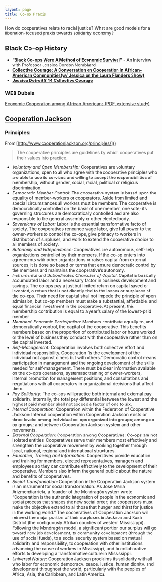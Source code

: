 ```yaml
---
layout: page
title: Co-op Praxis
---
```


How do cooperatives relate to racial justice? What are good models for a liberation-focused praxis towards solidarity economy?

## Black Co-op History

* **"[Black Co-ops Were A Method of Economic Survival](http://www.geo.coop/story/black-co-ops-were-method-economic-survival)"** - An Interview with Professor Jessica Gordon Nembhard
* **[Collective Courage: A Conversation on Cooperation in African-American Communities(w/ Jessica on the Laura Flanders Show)](https://www.youtube.com/watch?v=EpsZw6vsH4A)**
* **[Jessica Detroit 8 14 Collective Courage](https://www.youtube.com/watch?v=1cf0DNGp1tU)**

### WEB Dubois

[Economic Cooperation among African Americans (PDF, extensive study) ](http://scua.library.umass.edu/digital/dubois/dubois12.pdf)

## [Cooperation Jackson](http://www.cooperationjackson.org/principles/)


### Principles:
From [http://www.cooperationjackson.org/principles/]()

  > The cooperative principles are guidelines by which cooperatives put their values into practice.

  * *Voluntary and Open Membership:* Cooperatives are voluntary organizations, open to all who agree with the cooperative principles who are able to use its services and willing to accept the responsibilities of membership, without gender, social, racial, political or religious discrimination.
  * *Democratic Member Control:* The cooperative system is based upon the equality of member-workers or cooperators. Aside from limited and special circumstances all workers must be members. The cooperative is democratically controlled on the basis of one member, one vote; its governing structures are democratically controlled and are also responsible to the general assembly or other elected body.
  * *Sovereignty of Labor:* Labor is the essential transformative facto of society. The cooperatives renounce wage labor, give full power to the owner-workers to control the co-ops, give primacy to workers in distribution of surpluses, and work to extend the cooperative choice to all members of society.
  * *Autonomy and Independence:* Cooperatives are autonomous, self-help organizations controlled by their members. If the co-op enters into agreements with other organizations or raises capital from external sources, it is done so based on terms that ensure democratic control by the members and maintains the cooperative’s autonomy.
  * *Instrumental and Subordinated Character of Capital:* Capital is basically accumulated labor and a necessary factor in business development and savings. The co-ops pay a just but limited return on capital saved or invested, a return that is not directly tied to the losses or surpluses of the co-ops. Their need for capital shall not impede the principle of open admission, but co-op members must make a substantial, affordable, and equal financial investment in the cooperative. At present, this membership contribution is equal to a year’s salary of the lowest-paid member.
  * *Members' Economic Participation:* Members contribute equally to, and democratically control, the capital of the cooperative. This benefits members based on the proportion of contributed labor or hours worked or the level of business they conduct with the cooperative rather than on the capital invested.
  * *Self-Management:* Cooperation involves both collective effort and individual responsibility. Cooperation “is the development of the individual not against others but with others.” Democratic control means participation in management and the ongoing development of the skills needed for self-management. There must be clear information available on the co-op’s operations, systematic training of owner-workers, internal promotion for management positions, and consultations and negotiations with all cooperators in organizational decisions that affect them.
  * *Pay Solidarity:* The co-ops will practice both internal and external pay solidarity. Internally, the total pay differential between the lowest and the highest paid member shall not exceed a factor of one to six.
  * *Internal Cooperation:* Cooperation within the Federation of Cooperative Jackson: Internal cooperation within Cooperation Jackson exists on three levels: among individual co-ops organized into groups; among co-op groups; and between Cooperation Jackson system and other movements.
  * *External Cooperation:* Cooperation among Cooperatives: Co-ops are not isolated entities. Cooperatives serve their members most effectively and strengthen the cooperative movement by working together through local, national, regional and international structures.
  * *Education, Training and Information:* Cooperatives provide education and training for members, elected representatives, managers and employees so they can contribute effectively to the development of their cooperative. Members also inform the general public about the nature and benefits of cooperatives.
  * *Social Transformation:* Cooperation in the Cooperation Jackson system is an instrument for social transformation. As Jose Maria Arizmendiarrieta, a founder of the Mondragón system wrote “Cooperation is the authentic integration of people in the economic and social process that shapes the new social order; the cooperators must make the objective extend to all those that hunger and thirst for justice in the working world.” The cooperatives of Cooperation Jackson will reinvest the major portion of their surpluses in Jackson and Kush District (the contiguously Afrikan counties of western Mississippi). Following the Mondragón model, a significant portion our surplus will go toward new job development, to community development (through the use of social funds), to a social security system based on mutual solidarity and responsibility, to cooperation with other institutions advancing the cause of workers in Mississippi, and to collaborative efforts to developing a transformative culture in Mississippi.
  * *Universal Nature:* Cooperation Jackson proclaims its solidarity with all who labor for economic democracy, peace, justice, human dignity, and development throughout the world, particularly with the peoples of Africa, Asia, the Caribbean, and Latin America.
